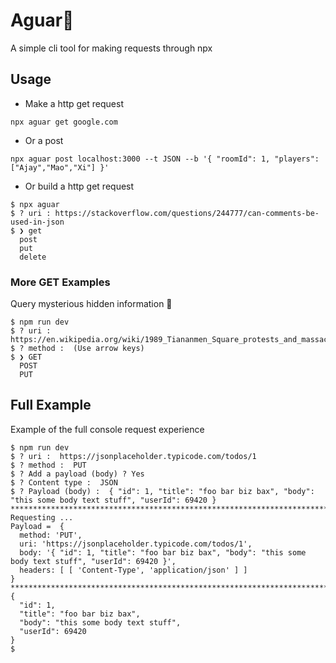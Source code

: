 # Aguar🔌

A simple cli tool for making requests through npx

## Usage

- Make a http get request

`npx aguar get google.com`

- Or a post

`npx aguar post localhost:3000 --t JSON --b '{ "roomId": 1, "players": ["Ajay","Mao","Xi"] }'`

- Or build a http get request

```
$ npx aguar
$ ? uri : https://stackoverflow.com/questions/244777/can-comments-be-used-in-json
$ ❯ get
  post
  put
  delete
```

### More GET Examples

Query mysterious hidden information 👻

```
$ npm run dev
$ ? uri :  https://en.wikipedia.org/wiki/1989_Tiananmen_Square_protests_and_massacre
$ ? method :  (Use arrow keys)
$ ❯ GET
  POST
  PUT
```

## Full Example

Example of the full console request experience

```
$ npm run dev
$ ? uri :  https://jsonplaceholder.typicode.com/todos/1
$ ? method :  PUT
$ ? Add a payload (body) ? Yes
$ ? Content type :  JSON
$ ? Payload (body) :  { "id": 1, "title": "foo bar biz bax", "body": "this some body text stuff", "userId": 69420 }
********************************************************************************
Requesting ...
Payload =  {
  method: 'PUT',
  uri: 'https://jsonplaceholder.typicode.com/todos/1',
  body: '{ "id": 1, "title": "foo bar biz bax", "body": "this some body text stuff", "userId": 69420 }',
  headers: [ [ 'Content-Type', 'application/json' ] ]
}
********************************************************************************
{
  "id": 1,
  "title": "foo bar biz bax",
  "body": "this some body text stuff",
  "userId": 69420
}
$
```
